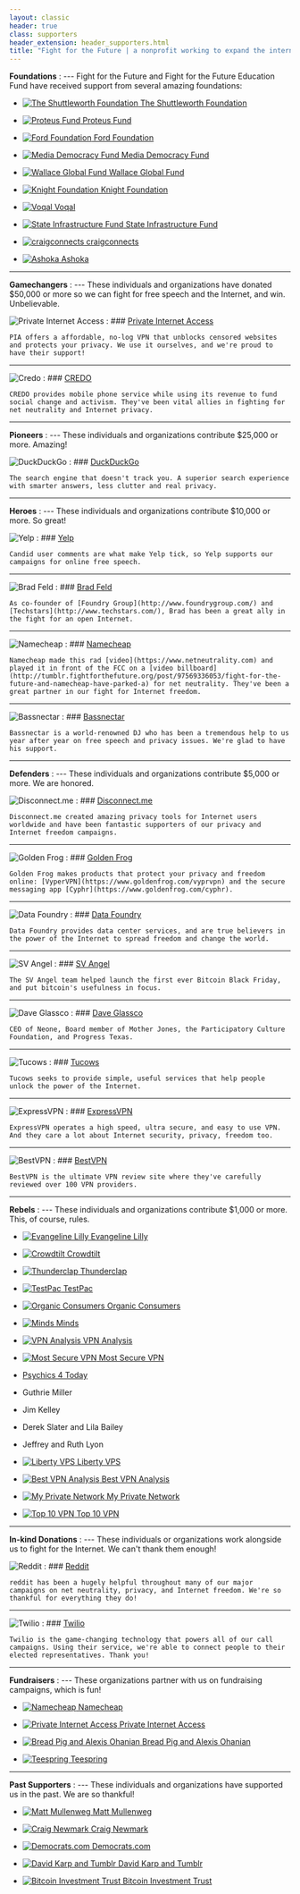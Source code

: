 ```yaml
---
layout: classic
header: true
class: supporters
header_extension: header_supporters.html
title: "Fight for the Future | a nonprofit working to expand the internet’s power for good"
---
```


**Foundations**
: ---
  Fight for the Future and Fight for the Future Education Fund have received support from several amazing foundations:

  * [![The Shuttleworth Foundation](/img/page/supporters/avatars/shutter.png) The Shuttleworth Foundation](http://www.shuttleworthfoundation.org/)

  * [![Proteus Fund](/img/page/supporters/avatars/proteus.png) Proteus Fund](http://www.proteusfund.org/)

  * [![Ford Foundation](/img/page/supporters/avatars/ford.png) Ford Foundation](http://www.fordfoundation.org/)

  * [![Media Democracy Fund](/img/page/supporters/avatars/media.png) Media Democracy Fund](http://www.mediademocracyfund.org/)

  * [![Wallace Global Fund](/img/page/supporters/avatars/wallace.jpg) Wallace Global Fund](http://wgf.org/)

  * [![Knight Foundation](/img/page/supporters/avatars/knight.png) Knight Foundation](http://www.knightfoundation.org/)

  * [![Voqal](/img/page/supporters/avatars/voqal.jpeg) Voqal](http://voqal.org/)

  * [![State Infrastructure Fund](/img/page/supporters/avatars/publicinterestprojects.png) State Infrastructure Fund](http://www.publicinterestprojects.org/funds-projects/partner-and-collaborative-funds/state-infrastructure-fund/)

  * [![craigconnects](/img/page/supporters/avatars/craigconnects.png) craigconnects](http://craigconnects.org/)
  
  * [![Ashoka](/img/page/supporters/avatars/ashoka.png) Ashoka](https://www.ashoka.org/)

---



**Gamechangers**
: ---
  These individuals and organizations have donated $50,000 or more so we can fight for free speech and the Internet, and win. Unbelievable.

  ![Private Internet Access](/img/page/supporters/avatars/pia.jpg)
  : ### [Private Internet Access](https://privateinternetaccess.com)

    PIA offers a affordable, no-log VPN that unblocks censored websites and protects your privacy. We use it ourselves, and we're proud to have their support!

  ---

  ![Credo](/img/page/supporters/avatars/credo.png)
  : ### [CREDO](http://credoaction.com/)

    CREDO provides mobile phone service while using its revenue to fund social change and activism. They've been vital allies in fighting for net neutrality and Internet privacy.

---

**Pioneers**
: ---
  These individuals and organizations contribute $25,000 or more. Amazing!

  ![DuckDuckGo](/img/page/supporters/avatars/duckduckgo.png)
  : ### [DuckDuckGo](https://duckduckgo.com/)

    The search engine that doesn't track you. A superior search experience with smarter answers, less clutter and real privacy.

---

**Heroes**
: ---
  These individuals and organizations contribute $10,000 or more. So great!

  ![Yelp](/img/page/supporters/avatars/yelp.png)
  : ### [Yelp](http://www.yelp.com)

    Candid user comments are what make Yelp tick, so Yelp supports our campaigns for online free speech.

  ---
  
  ![Brad Feld](/img/page/supporters/avatars/brad.png)
  : ### [Brad Feld](https://twitter.com/bfeld)

    As co-founder of [Foundry Group](http://www.foundrygroup.com/) and [Techstars](http://www.techstars.com/), Brad has been a great ally in the fight for an open Internet.
    
  ---

  ![Namecheap](/img/page/supporters/avatars/namecheap.png)
  : ### [Namecheap](http://www.namecheap.com)

    Namecheap made this rad [video](https://www.netneutrality.com) and played it in front of the FCC on a [video billboard](http://tumblr.fightforthefuture.org/post/97569336053/fight-for-the-future-and-namecheap-have-parked-a) for net neutrality. They've been a great partner in our fight for Internet freedom.

  ---

  ![Bassnectar](/img/page/supporters/avatars/bass.jpg)
  : ### [Bassnectar](http://www.bassnectar.net/)

    Bassnectar is a world-renowned DJ who has been a tremendous help to us year after year on free speech and privacy issues. We're glad to have his support.

---

**Defenders**
: ---
  These individuals and organizations contribute $5,000 or more. We are honored.

  ![Disconnect.me](/img/page/supporters/avatars/dis.jpg)
  : ### [Disconnect.me](https://disconnect.me/)

    Disconnect.me created amazing privacy tools for Internet users worldwide and have been fantastic supporters of our privacy and Internet freedom campaigns.

  ---

  ![Golden Frog](/img/page/supporters/avatars/goldenfrog.png)
  : ### [Golden Frog](http://credoaction.com/)

    Golden Frog makes products that protect your privacy and freedom online: [VyperVPN](https://www.goldenfrog.com/vyprvpn) and the secure messaging app [Cyphr](https://www.goldenfrog.com/cyphr).

  ---

  ![Data Foundry](/img/page/supporters/avatars/data.png)
  : ### [Data Foundry](https://datafoundry.com/)

    Data Foundry provides data center services, and are true believers in the power of the Internet to spread freedom and change the world.

  ---

  ![SV Angel](/img/page/supporters/avatars/sv.png)
  : ### [SV Angel](http://svangel.com/)

    The SV Angel team helped launch the first ever Bitcoin Black Friday, and put bitcoin's usefulness in focus.

  ---

  ![Dave Glassco](/img/page/supporters/avatars/dave.jpg)
  : ### [Dave Glassco](https://twitter.com/daveglassco)

    CEO of Neone, Board member of Mother Jones, the Participatory Culture Foundation, and Progress Texas.

  ---

  ![Tucows](/img/page/supporters/avatars/tucows.jpg)
  : ### [Tucows](http://www.tucows.com/)

    Tucows seeks to provide simple, useful services that help people unlock the power of the Internet.

  ---

  ![ExpressVPN](/img/page/supporters/avatars/expressvpn.png)
  : ### [ExpressVPN](https://www.expressvpn.com/)

    ExpressVPN operates a high speed, ultra secure, and easy to use VPN. And they care a lot about Internet security, privacy, freedom too.

  ---

  ![BestVPN](/img/page/supporters/avatars/bestvpn.png)
  : ### [BestVPN](https://www.bestvpn.com/)

    BestVPN is the ultimate VPN review site where they've carefully reviewed over 100 VPN providers.

---

**Rebels**
: ---
  These individuals and organizations contribute $1,000 or more. This, of course, rules.

  * [![Evangeline Lilly](/img/page/supporters/avatars/lily.png) Evangeline Lilly](https://twitter.com/EvangelineLilly)

  * [![Crowdtilt](/img/page/supporters/avatars/cr.jpg) Crowdtilt](https://www.crowdtilt.com/)

  * [![Thunderclap](/img/page/supporters/avatars/thunder.gif) Thunderclap](https://www.thunderclap.it/)

  * [![TestPac](/img/page/supporters/avatars/testpac.png) TestPac](http://testpacpleaseignore.org/)

  * [![Organic Consumers](/img/page/supporters/avatars/organic.png) Organic Consumers](https://www.organicconsumers.org/)

  * [![Minds](/img/page/supporters/avatars/minds.jpg) Minds](https://minds.com/)

  * [![VPN Analysis](/img/page/supporters/avatars/vpnanalysis.png) VPN Analysis](http://www.vpnanalysis.com/)

  * [![Most Secure VPN](/img/page/supporters/avatars/mostsecurevpn2.png) Most Secure VPN](https://www.mostsecurevpn.com/)

  * [Psychics 4 Today](http://www.psychics4today.com)

  * Guthrie Miller

  * Jim Kelley

  * Derek Slater and Lila Bailey

  * Jeffrey and Ruth Lyon
  
  * [![Liberty VPS](/img/page/supporters/avatars/LibertyVPS.png) Liberty VPS](https://libertyvps.net/)
  
  * [![Best VPN Analysis](/img/page/supporters/avatars/bestvpnanalysis.png) Best VPN Analysis](https://thebestvpn.com/)
  
  * [![My Private Network](/img/page/supporters/avatars/mpn.png) My Private Network](https://www.my-private-network.co.uk)
  
  * [![Top 10 VPN](/img/page/supporters/avatars/TTVPN.png) Top 10 VPN](https://www.top10vpn.com)
 
---

**In-kind Donations**
: ---
  These individuals or organizations work alongside us to fight for the Internet. We can't thank them enough!

  ![Reddit](/img/page/supporters/avatars/reddit.png)
  : ### [Reddit](http://www.reddit.com/)

    reddit has been a hugely helpful throughout many of our major campaigns on net neutrality, privacy, and Internet freedom. We're so thankful for everything they do!

  ---

  ![Twilio](/img/page/supporters/avatars/twilio.png)
  : ### [Twilio](http://www.twilio.com/)

    Twilio is the game-changing technology that powers all of our call campaigns. Using their service, we're able to connect people to their elected representatives. Thank you!

---

**Fundraisers**
: ---
  These organizations partner with us on fundraising campaigns, which is fun!

  * [![Namecheap](/img/page/supporters/avatars/namecheap.png) Namecheap](http://www.namecheap.com/)

  * [![Private Internet Access](/img/page/supporters/avatars/pia.jpg) Private Internet Access](https://www.privateinternetaccess.com)

  * [![Bread Pig and Alexis Ohanian](/img/page/supporters/avatars/pig.png) Bread Pig and Alexis Ohanian](http://breadpig.com/)

  * [![Teespring](/img/page/supporters/avatars/tee.png) Teespring](http://teespring.com/)

---

**Past Supporters**
: ---
  These individuals and organizations have supported us in the past. We are so thankful!

  * [![Matt Mullenweg](/img/page/supporters/avatars/matt.jpg) Matt Mullenweg](http://ma.tt/)

  * [![Craig Newmark](/img/page/supporters/avatars/craig.png) Craig Newmark](https://twitter.com/craignewmark)

  * [![Democrats.com](/img/page/supporters/avatars/democrats.gif) Democrats.com](http://www.democrats.com)

  * [![David Karp and Tumblr](/img/page/supporters/avatars/david.png) David Karp and Tumblr](https://twitter.com/davidkarp)

  * [![Bitcoin Investment Trust](/img/page/supporters/avatars/bit.png) Bitcoin Investment Trust](http://www.bitcointrust.co/)
